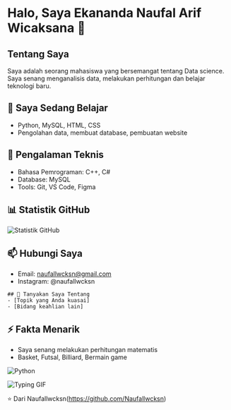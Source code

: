 # Halo, Saya Ekananda Naufal Arif Wicaksana 👋

## Tentang Saya
Saya adalah seorang mahasiswa yang bersemangat tentang Data science. Saya senang menganalisis data, melakukan perhitungan dan belajar teknologi baru.

## 🌱 Saya Sedang Belajar
- Python, MySQL, HTML, CSS
- Pengolahan data, membuat database, pembuatan website

## 💼 Pengalaman Teknis
- Bahasa Pemrograman: C++, C#
- Database: MySQL
- Tools: Git, VS Code, Figma

## 📊 Statistik GitHub
![Statistik GitHub](https://github-readme-stats.vercel.app/api?Naufallwcksn=Naufallwcksn&show_icons=true&theme=radical)

## 📫 Hubungi Saya
- Email: naufallwcksn@gmail.com
- Instagram: @naufallwcksn

```
## 💬 Tanyakan Saya Tentang
- [Topik yang Anda kuasai]
- [Bidang keahlian lain]
```

## ⚡ Fakta Menarik
- Saya senang melakukan perhitungan matematis
- Basket, Futsal, Billiard, Bermain game

![Python](https://img.shields.io/badge/-Python-black?style=flat-square&logo=Python)
<!--
Tip: Anda dapat menambahkan badge untuk menunjukkan keahlian Anda:
![Python](https://img.shields.io/badge/-Python-black?style=flat-square&logo=Python)
![React](https://img.shields.io/badge/-React-black?style=flat-square&logo=react)
-->

![Typing GIF](https://media.giphy.com/media/ufEAqdSsFBvkHzl7pT/giphy.gif?cid=ecf05e47regtusn03xqwginnv6d5om9t0kde8uhldz4t2sr5&ep=v1_gifs_search&rid=giphy.gif&ct=g)

⭐️ Dari Naufallwcksn(https://github.com/Naufallwcksn)
